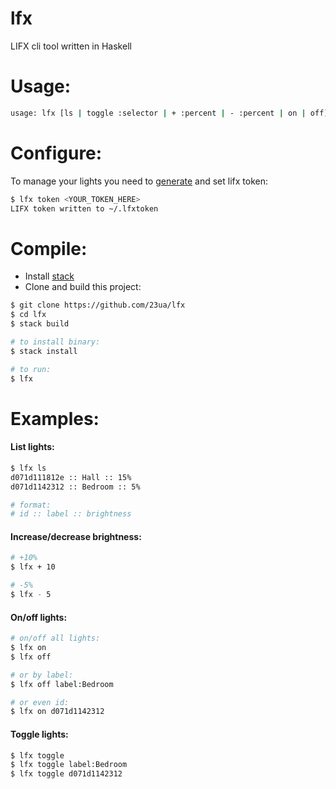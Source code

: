 # lfx
LIFX cli tool written in Haskell

# Usage:

```bash
usage: lfx [ls | toggle :selector | + :percent | - :percent | on | off]
```

# Configure:
To manage your lights you need to [generate](https://cloud.lifx.com/settings) and set lifx token:
```bash
$ lfx token <YOUR_TOKEN_HERE>
LIFX token written to ~/.lfxtoken
```

# Compile:
- Install [stack](https://docs.haskellstack.org/en/stable/README/)
- Clone and build this project:
```bash
$ git clone https://github.com/23ua/lfx
$ cd lfx
$ stack build

# to install binary:
$ stack install

# to run:
$ lfx
```

# Examples:
#### List lights:
```bash
$ lfx ls
d071d111812e :: Hall :: 15%
d071d1142312 :: Bedroom :: 5%

# format:
# id :: label :: brightness
```

#### Increase/decrease brightness:
```bash
# +10%
$ lfx + 10

# -5%
$ lfx - 5
```

#### On/off lights:
```bash
# on/off all lights:
$ lfx on
$ lfx off

# or by label:
$ lfx off label:Bedroom

# or even id:
$ lfx on d071d1142312
```

#### Toggle lights:
```bash
$ lfx toggle
$ lfx toggle label:Bedroom
$ lfx toggle d071d1142312
```
